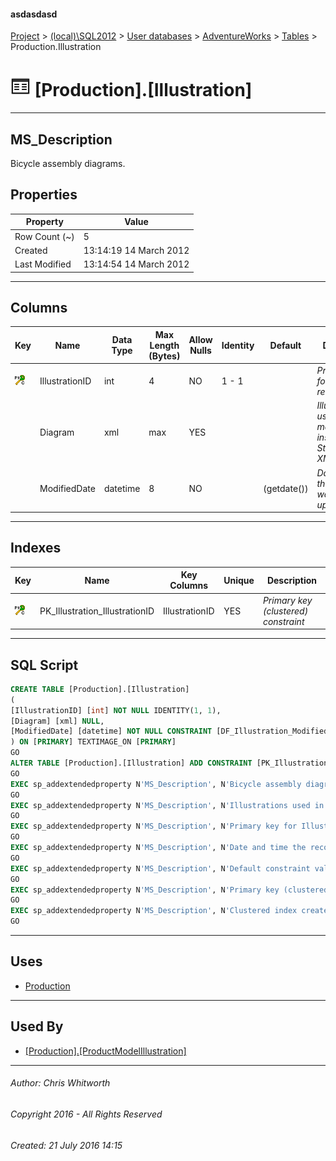#### asdasdasd

[Project](../../../../index.md) > [(local)\\SQL2012](../../../index.md) > [User databases](../../index.md) > [AdventureWorks](../index.md) > [Tables](Tables.md) > Production.Illustration

# ![Tables](../../../../Images/Table32.png) [Production].[Illustration]

---

## <a name="#description"></a>MS_Description

Bicycle assembly diagrams.

## <a name="#properties"></a>Properties

| Property | Value |
|---|---|
| Row Count (~) | 5 |
| Created | 13:14:19 14 March 2012 |
| Last Modified | 13:14:54 14 March 2012 |


---

## <a name="#columns"></a>Columns

| Key | Name | Data Type | Max Length (Bytes) | Allow Nulls | Identity | Default | Description |
|---|---|---|---|---|---|---|---|
| [![Cluster Primary Key PK_Illustration_IllustrationID: IllustrationID](../../../../Images/pkcluster.png)](#indexes) | IllustrationID | int | 4 | NO | 1 - 1 |  | _Primary key for Illustration records._ |
|  | Diagram | xml | max | YES |  |  | _Illustrations used in manufacturing instructions. Stored as XML._ |
|  | ModifiedDate | datetime | 8 | NO |  | (getdate()) | _Date and time the record was last updated._ |


---

## <a name="#indexes"></a>Indexes

| Key | Name | Key Columns | Unique | Description |
|---|---|---|---|---|
| [![Cluster Primary Key PK_Illustration_IllustrationID: IllustrationID](../../../../Images/pkcluster.png)](#indexes) | PK_Illustration_IllustrationID | IllustrationID | YES | _Primary key (clustered) constraint_ |


---

## <a name="#sqlscript"></a>SQL Script

```sql
CREATE TABLE [Production].[Illustration]
(
[IllustrationID] [int] NOT NULL IDENTITY(1, 1),
[Diagram] [xml] NULL,
[ModifiedDate] [datetime] NOT NULL CONSTRAINT [DF_Illustration_ModifiedDate] DEFAULT (getdate())
) ON [PRIMARY] TEXTIMAGE_ON [PRIMARY]
GO
ALTER TABLE [Production].[Illustration] ADD CONSTRAINT [PK_Illustration_IllustrationID] PRIMARY KEY CLUSTERED  ([IllustrationID]) ON [PRIMARY]
GO
EXEC sp_addextendedproperty N'MS_Description', N'Bicycle assembly diagrams.', 'SCHEMA', N'Production', 'TABLE', N'Illustration', NULL, NULL
GO
EXEC sp_addextendedproperty N'MS_Description', N'Illustrations used in manufacturing instructions. Stored as XML.', 'SCHEMA', N'Production', 'TABLE', N'Illustration', 'COLUMN', N'Diagram'
GO
EXEC sp_addextendedproperty N'MS_Description', N'Primary key for Illustration records.', 'SCHEMA', N'Production', 'TABLE', N'Illustration', 'COLUMN', N'IllustrationID'
GO
EXEC sp_addextendedproperty N'MS_Description', N'Date and time the record was last updated.', 'SCHEMA', N'Production', 'TABLE', N'Illustration', 'COLUMN', N'ModifiedDate'
GO
EXEC sp_addextendedproperty N'MS_Description', N'Default constraint value of GETDATE()', 'SCHEMA', N'Production', 'TABLE', N'Illustration', 'CONSTRAINT', N'DF_Illustration_ModifiedDate'
GO
EXEC sp_addextendedproperty N'MS_Description', N'Primary key (clustered) constraint', 'SCHEMA', N'Production', 'TABLE', N'Illustration', 'CONSTRAINT', N'PK_Illustration_IllustrationID'
GO
EXEC sp_addextendedproperty N'MS_Description', N'Clustered index created by a primary key constraint.', 'SCHEMA', N'Production', 'TABLE', N'Illustration', 'INDEX', N'PK_Illustration_IllustrationID'
GO

```


---

## <a name="#uses"></a>Uses

* [Production](../Security/Schemas/Production.md)


---

## <a name="#usedby"></a>Used By

* [[Production].[ProductModelIllustration]](ProductModelIllustration.md)


---

###### Author:  Chris Whitworth

###### Copyright 2016 - All Rights Reserved

###### Created: 21 July 2016 14:15


